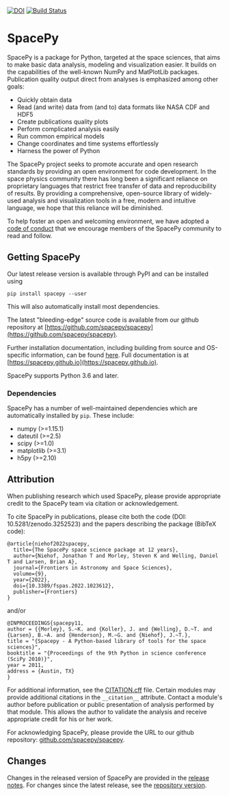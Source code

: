 [![DOI](https://zenodo.org/badge/DOI/10.5281/zenodo.3252523.svg)](https://doi.org/10.5281/zenodo.3252523)
[![Build Status](https://github.com/spacepy/spacepy/workflows/CI/badge.svg?branch=main)](https://github.com/spacepy/spacepy/actions?query=workflow%3ACI)

# SpacePy

SpacePy is a package for Python, targeted at the space sciences, that aims to make basic data analysis, modeling and visualization easier. It builds on the capabilities of the well-known NumPy and MatPlotLib packages. Publication quality output direct from analyses is emphasized among other goals:

 - Quickly obtain data
 - Read (and write) data from (and to) data formats like NASA CDF and HDF5
 - Create publications quality plots
 - Perform complicated analysis easily
 - Run common empirical models
 - Change coordinates and time systems effortlessly
 - Harness the power of Python

The SpacePy project seeks to promote accurate and open research standards by providing an open environment for code development. In the space physics community there has long been a significant reliance on proprietary languages that restrict free transfer of data and reproducibility of results. By providing a comprehensive, open-source library of widely-used analysis and visualization tools in a free, modern and intuitive language, we hope that this reliance will be diminished.

To help foster an open and welcoming environment, we have adopted a [code of conduct](https://github.com/spacepy/spacepy/blob/main/code-of-conduct.md) that we encourage members of the SpacePy community to read and follow.

## Getting SpacePy

Our latest release version is available through PyPI and can be installed using

```
pip install spacepy --user
```

This will also automatically install most dependencies.

The latest "bleeding-edge" source code is available from our github repository at [https://github.com/spacepy/spacepy](https://github.com/spacepy/spacepy).

Further installation documentation, including building from source and OS-specific information, can be found [here](https://spacepy.github.io/install.html). Full documentation is at [https://spacepy.github.io](https://spacepy.github.io).

SpacePy supports Python 3.6 and later.

### Dependencies

SpacePy has a number of well-maintained dependencies which are automatically installed by ```pip```. These include:

 - numpy (>=1.15.1)
 - dateutil (>=2.5)
 - scipy (>=1.0)
 - matplotlib (>=3.1)
 - h5py (>=2.10)

## Attribution

When publishing research which used SpacePy, please provide appropriate credit to the SpacePy team via citation or acknowledgement.

To cite SpacePy in publications, please cite both the code (DOI: 10.5281/zenodo.3252523) and the papers describing the package (BibTeX code):

```
@article{niehof2022spacepy,
  title={The SpacePy space science package at 12 years},
  author={Niehof, Jonathan T and Morley, Steven K and Welling, Daniel T and Larsen, Brian A},
  journal={Frontiers in Astronomy and Space Sciences},
  volume={9},
  year={2022},
  doi={10.3389/fspas.2022.1023612},
  publisher={Frontiers}
}
```

and/or

```
@INPROCEEDINGS{spacepy11,
author = {{Morley}, S.~K. and {Koller}, J. and {Welling}, D.~T. and {Larsen}, B.~A. and {Henderson}, M.~G. and {Niehof}, J.~T.},
title = "{Spacepy - A Python-based library of tools for the space sciences}",
booktitle = "{Proceedings of the 9th Python in science conference (SciPy 2010)}",
year = 2011,
address = {Austin, TX}
}
```

For additional information, see the [CITATION.cff](https://github.com/spacepy/spacepy/blob/main/CITATION.cff) file.
Certain modules may provide additional citations in the ```__citation__``` attribute. Contact a module's author before publication or public presentation of analysis performed by that module. This allows the author to validate the analysis and receive appropriate credit for his or her work.

For acknowledging SpacePy, please provide the URL to our github repository: [github.com/spacepy/spacepy](https://github.com/spacepy/spacepy).

## Changes
Changes in the released version of SpacePy are provided in the [release notes](https://spacepy.github.io/release_notes.html). For changes since the latest release, see the [repository version](https://github.com/spacepy/spacepy/blob/main/Doc/source/release_notes.rst).

